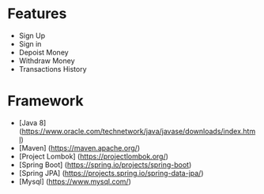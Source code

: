# Features
- Sign Up
- Sign in
- Depoist Money
- Withdraw Money
- Transactions History

# Framework
- [Java 8] (https://www.oracle.com/technetwork/java/javase/downloads/index.html)
- [Maven] (https://maven.apache.org/)
- [Project Lombok] (https://projectlombok.org/)
- [Spring Boot] (https://spring.io/projects/spring-boot)
- [Spring JPA] (https://projects.spring.io/spring-data-jpa/)
- [Mysql] (https://www.mysql.com/)

